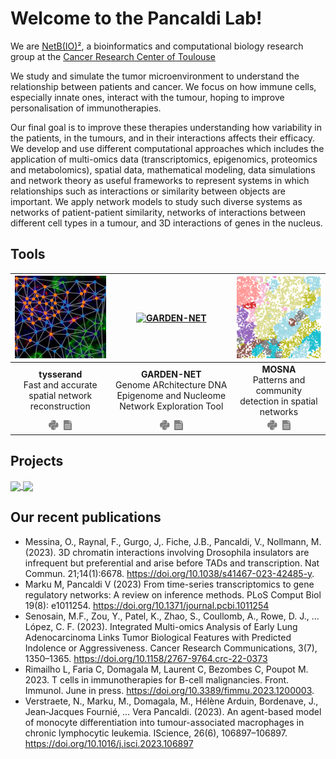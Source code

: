 # Welcome to the Pancaldi Lab!

We are [NetB(IO)²](https://www.crct-inserm.fr/en/netbio2_en/), a bioinformatics and computational biology research group at the [Cancer Research Center of Toulouse](https://www.crct-inserm.fr/en/) 

We study and simulate the tumor microenvironment to understand the relationship between patients and cancer. We focus on how immune cells, especially innate ones, interact with the tumour, hoping to improve personalisation of immunotherapies.

Our final goal is to improve these therapies understanding how variability in the patients, in the tumours, and in their interactions affects their efficacy. We develop and use different computational approaches which includes the application of multi-omics data (transcriptomics, epigenomics, proteomics and metabolomics), spatial data, mathematical modeling, data simulations and network theory as useful frameworks to represent systems in which relationships such as interactions or similarity between objects are important. We apply network models to study such diverse systems as networks of patient-patient similarity, networks of interactions between different cell types in a tumour, and 3D interactions of genes in the nucleus.

## Tools

| [<img alt="tysserand" src="https://raw.githubusercontent.com/VeraPancaldiLab/.github/main/profile/tysserand.png"/>](https://github.com/VeraPancaldiLab/tysserand) | [<img alt="GARDEN-NET" src="https://raw.githubusercontent.com/VeraPancaldiLab/.github/main/profile/garden-net.png" width="200"/>](https://github.com/VeraPancaldiLab/GARDEN-NET) | [<img alt="MOSNA" src="https://raw.githubusercontent.com/VeraPancaldiLab/.github/main/profile/mosna.png" width="200"/>](https://github.com/VeraPancaldiLab/mosna_3DMERFISH) | 
| :---: | :---: | :---: |
| **tysserand** <br> Fast and accurate spatial network reconstruction | **GARDEN-NET** <br> Genome ARchitecture DNA Epigenome and Nucleome Network Exploration Tool | **MOSNA** <br> Patterns and community detection in spatial networks |                          
| [<img src="https://raw.githubusercontent.com/VeraPancaldiLab/.github/main/profile/python.svg" height="16">](https://github.com/VeraPancaldiLab/tysserand)&nbsp;&nbsp;[<img src="https://raw.githubusercontent.com/VeraPancaldiLab/.github/main/profile/article.svg" height="16">](https://academic.oup.com/bioinformatics/article/37/21/3989/6313163)|[<img src="https://raw.githubusercontent.com/VeraPancaldiLab/.github/main/profile/python.svg" height="16">](https://github.com/VeraPancaldiLab/GARDEN-NET)&nbsp;&nbsp;[<img src="https://raw.githubusercontent.com/VeraPancaldiLab/.github/main/profile/article.svg" height="16">](https://academic.oup.com/nar/article/48/8/4066/5809158) |[<img src="https://raw.githubusercontent.com/VeraPancaldiLab/.github/main/profile/python.svg" height="16">](https://github.com/VeraPancaldiLab/mosna_3DMERFISH)&nbsp;&nbsp;[<img src="https://raw.githubusercontent.com/VeraPancaldiLab/.github/main/profile/article.svg" height="16">](https://pubmed.ncbi.nlm.nih.gov/36993595/) |

## Projects

<a href="https://github.com/VeraPancaldiLab/Agent-Based-Model-of-NLC-in-CLL">
  <img align="center" src="https://github-readme-stats.vercel.app/api/pin/?username=VeraPancaldiLab&theme=react&repo=Agent-Based-Model-of-NLC-in-CLL" />
</a>
<a href="https://github.com/VeraPancaldiLab/GEMDeCan_deconvolution">
  <img align="center" src="https://github-readme-stats.vercel.app/api/pin/?username=VeraPancaldiLab&theme=react&repo=GEMDeCan_deconvolution" />
</a>

## Our recent publications 
- Messina, O., Raynal, F., Gurgo, J,. Fiche, J.B., Pancaldi, V., Nollmann, M. (2023). 3D chromatin interactions involving Drosophila insulators are infrequent but preferential and arise before TADs and transcription.
Nat Commun. 21;14(1):6678. https://doi.org/10.1038/s41467-023-42485-y.
- Marku M, Pancaldi V (2023) From time-series transcriptomics to gene regulatory networks: A review on inference methods. PLoS Comput Biol 19(8): e1011254. https://doi.org/10.1371/journal.pcbi.1011254
- Senosain, M.F., Zou, Y., Patel, K., Zhao, S., Coullomb, A., Rowe, D. J., … López, C. F. (2023). Integrated Multi-omics Analysis of Early Lung Adenocarcinoma Links Tumor Biological Features with Predicted Indolence or Aggressiveness. Cancer Research Communications, 3(7), 1350–1365. https://doi.org/10.1158/2767-9764.crc-22-0373
- Rimailho L, Faria C, Domagala M, Laurent C, Bezombes C, Poupot M. 2023.  T cells in immunotherapies for B-cell malignancies. Front. Immunol. June in press. https://doi.org/10.3389/fimmu.2023.1200003.
- Verstraete, N., Marku, M., Domagala, M., Hélène Arduin, Bordenave, J., Jean‐Jacques Fournié, … Vera Pancaldi. (2023). An agent-based model of monocyte differentiation into tumour-associated macrophages in chronic lymphocytic leukemia. IScience, 26(6), 106897–106897. https://doi.org/10.1016/j.isci.2023.106897
